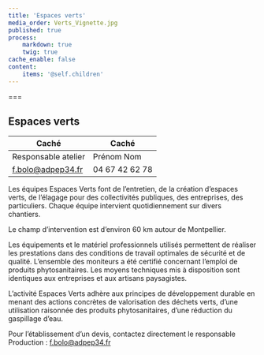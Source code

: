 ```yaml
---
title: 'Espaces verts'
media_order: Verts_Vignette.jpg
published: true
process:
    markdown: true
    twig: true
cache_enable: false
content:
    items: '@self.children'
---
```


===

## Espaces verts

| Caché | Caché |
| ------ | ----------- |
| Responsable atelier	| Prénom Nom |
| [f.bolo@adpep34.fr](mailto:f.bolo@adpep34.fr)	| 04 67 42 62 78 |


Les équipes Espaces Verts font de l’entretien, de la création d’espaces verts, de l’élagage pour des collectivités publiques, des entreprises, des particuliers. Chaque équipe intervient quotidiennement sur divers chantiers. 

Le champ d’intervention est d’environ 60 km autour de Montpellier.

Les équipements et le matériel professionnels utilisés permettent de réaliser les prestations dans des conditions de travail optimales de sécurité et de qualité. L’ensemble des moniteurs a été certifié concernant l’emploi de produits phytosanitaires. Les moyens techniques mis à disposition sont identiques aux entreprises et aux artisans paysagistes.

L’activité Espaces Verts adhère aux principes de développement durable en menant des actions concrètes de valorisation des déchets verts, d’une utilisation raisonnée des produits phytosanitaires, d’une réduction du gaspillage d’eau.

Pour l’établissement d’un devis, contactez directement le responsable Production :
[f.bolo@adpep34.fr](mailto:f.bolo@adpep34.fr)
